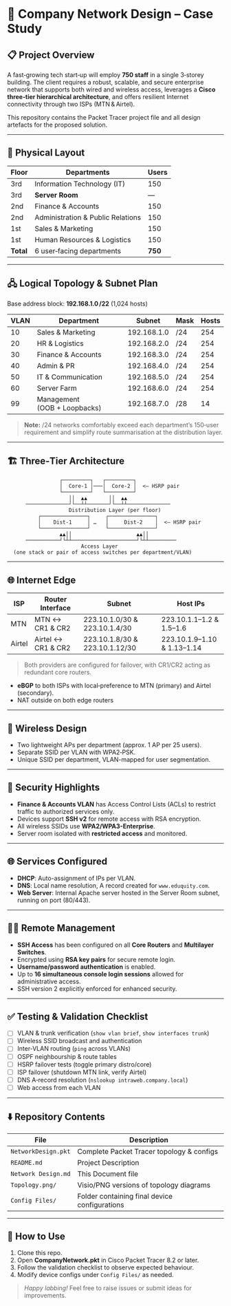 # 🏢 Company Network Design – Case Study

## 📋 Project Overview

A fast‑growing tech start‑up will employ **750 staff** in a single 3‑storey building.  The client requires a robust, scalable, and secure enterprise network that supports both wired and wireless access, leverages a **Cisco three‑tier hierarchical architecture**, and offers resilient Internet connectivity through two ISPs (MTN & Airtel).

This repository contains the Packet Tracer project file and all design artefacts for the proposed solution.

---

## 🏢 Physical Layout

| Floor     | Departments                       | Users   |
| --------- | --------------------------------- | ------- |
| 3rd       | Information Technology (IT)       | 150     |
| 3rd       | **Server Room**                   | —       |
| 2nd       | Finance & Accounts                | 150     |
| 2nd       | Administration & Public Relations | 150     |
| 1st       | Sales & Marketing                 | 150     |
| 1st       | Human Resources & Logistics       | 150     |
| **Total** | 6 user‑facing departments         | **750** |

---

## 🖧 Logical Topology & Subnet Plan

Base address block: **192.168.1.0 /22** (1,024 hosts)

| VLAN | Department                   | Subnet      | Mask | Hosts |
| ---- | ---------------------------- | ----------- | ---- | ----- |
| 10   | Sales & Marketing            | 192.168.1.0 | /24  | 254   |
| 20   | HR & Logistics               | 192.168.2.0 | /24  | 254   |
| 30   | Finance & Accounts           | 192.168.3.0 | /24  | 254   |
| 40   | Admin & PR                   | 192.168.4.0 | /24  | 254   |
| 50   | IT & Communication           | 192.168.5.0 | /24  | 254   |
| 60   | Server Farm                  | 192.168.6.0 | /24  | 254   |
| 99   | Management (OOB + Loopbacks) | 192.168.7.0 | /28  | 14    |

> **Note:** /24 networks comfortably exceed each department’s 150‑user requirement and simplify route summarisation at the distribution layer.

---

## 🏗️  Three‑Tier Architecture

```
                 ┌─────────┐   ┌─────────┐
                 │  Core‑1 │───│  Core‑2 │  <– HSRP pair
                 └─────────┘   └─────────┘
                    ││  ▲▲       ││  ▲▲
      ──────────────┘└──┴┴───────┘└──┴┴──────────────
                    Distribution Layer (per floor)
          ┌───────────────┐     ┌───────────────┐
          │    Dist‑1     │ …   │     Dist‑2    │  <– HSRP pair
          └───────────────┘     └───────────────┘
                 ▲▲││                     ▲▲││
      ───────────┘└┴┴─────────────────────┘└┴┴─────────
                        Access Layer
  (one stack or pair of access switches per department/VLAN)
```



---

## 🌐 Internet Edge


| ISP    | Router Interface       | Subnet         | Host IPs           |
|--------|------------------------|----------------|--------------------|
| MTN    | MTN ↔ CR1 & CR2        | 223.10.1.0/30 & 223.10.1.4/30 | 223.10.1.1–1.2 & 1.5–1.6 |
| Airtel | Airtel ↔ CR1 & CR2     | 223.10.1.8/30 & 223.10.1.12/30 | 223.10.1.9–1.10 & 1.13–1.14 |

> Both providers are configured for failover, with CR1/CR2 acting as redundant core routers.
* **eBGP** to both ISPs with local‑preference to MTN (primary) and Airtel (secondary).
* NAT outside on both edge routers

---

## 📡 Wireless Design

* Two lightweight APs per department (approx. 1 AP per 25 users).
* Separate SSID per VLAN with WPA2‑PSK.
* Unique SSID per department, VLAN-mapped for user segmentation.


---

## 🔐 Security Highlights

- **Finance & Accounts VLAN** has Access Control Lists (ACLs) to restrict traffic to authorized services only.
- Devices support **SSH v2** for remote access with RSA encryption.
- All wireless SSIDs use **WPA2/WPA3-Enterprise**.
- Server room isolated with **restricted access** and monitored.

---
## 🌐 Services Configured

- **DHCP**: Auto-assignment of IPs per VLAN.
- **DNS**: Local name resolution, A record created for `www.eduquity.com`.
- **Web Server**: Internal Apache server hosted in the Server Room subnet, running on port (80/443).

---


## 🧑‍💻 Remote Management

- **SSH Access** has been configured on all **Core Routers** and **Multilayer Switches**.
- Encrypted using **RSA key pairs** for secure remote login.
- **Username/password authentication** is enabled.
- Up to **16 simultaneous console login sessions** allowed for administrative access.
- SSH version 2 explicitly enforced for enhanced security.


---

## ✅ Testing & Validation Checklist

* [ ] VLAN & trunk verification (`show vlan brief`, `show interfaces trunk`)
* [ ] Wireless SSID broadcast and authentication
* [ ] Inter‑VLAN routing (`ping` across VLANs)
* [ ] OSPF neighbourship & route tables
* [ ] HSRP failover tests (toggle primary distro/core)
* [ ] ISP failover (shutdown MTN link, verify Airtel)
* [ ] DNS A‑record resolution (`nslookup intraweb.company.local`)
* [ ] Web access from each VLAN

---

## ⬇️ Repository Contents

| File                 | Description                                   |
| -------------------- | --------------------------------------------- |
| `NetworkDesign.pkt`  | Complete Packet Tracer topology & configs     |
| `README.md`          | Project Description                           |
| `Network Design.md`  | This Document file                            |
| `Topology.png/`      | Visio/PNG versions of topology diagrams       |
| `Config Files/`      | Folder containing final device configurations |

---

## 📌 How to Use

1. Clone this repo.
2. Open **CompanyNetwork.pkt** in Cisco Packet Tracer 8.2 or later.
3. Follow the validation checklist to observe expected behaviour.
4. Modify device configs under `Config Files/` as needed.

> *Happy labbing!*  Feel free to raise issues or submit ideas for improvements.
